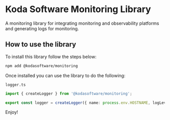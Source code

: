# Koda Software Monitoring Library

A monitoring library for integrating monitoring and observability platforms and generating logs for monitoring.

## How to use the library

To install this library follow the steps below:

```bash
npm add @kodasoftware/monitoring
```

Once installed you can use the library to do the following:

`logger.ts`

```typescript
import { createLogger } from '@kodasoftware/monitoring';

export const logger = createLogger({ name: process.env.HOSTNAME, logLevel: process.env.LOG_LEVEL });

```

Enjoy!
